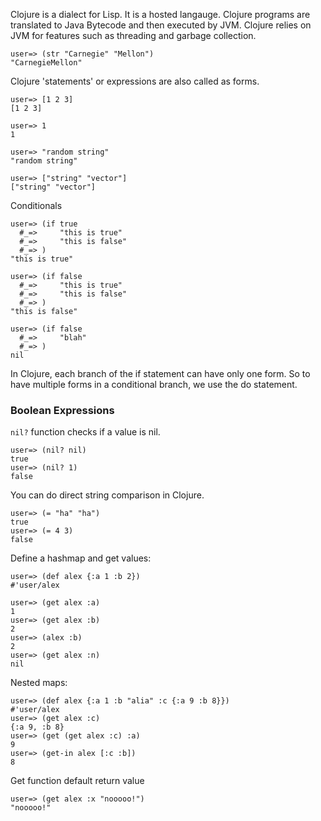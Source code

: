 Clojure is a dialect for Lisp. It is a hosted langauge. Clojure programs are translated to Java Bytecode and then executed
by JVM. Clojure relies on JVM for features such as threading and garbage collection.



```
user=> (str "Carnegie" "Mellon")
"CarnegieMellon"
```

Clojure 'statements' or expressions are also called as forms.
```
user=> [1 2 3]
[1 2 3]
```
```
user=> 1
1
```
```
user=> "random string"
"random string"
```
```
user=> ["string" "vector"]
["string" "vector"]
```

Conditionals
```
user=> (if true
  #_=>     "this is true"
  #_=>     "this is false"
  #_=> )
"this is true"
```
```
user=> (if false
  #_=>     "this is true"
  #_=>     "this is false"
  #_=> )
"this is false"
```

```
user=> (if false
  #_=>     "blah"
  #_=> )
nil
```
In Clojure, each branch of the if statement can have only one form. So to have multiple forms in a conditional branch, we use 
the do statement.

### Boolean Expressions
`nil?` function checks if a value is nil.

```
user=> (nil? nil)
true
user=> (nil? 1)
false
```

You can do direct string comparison in Clojure.
```
user=> (= "ha" "ha")
true
user=> (= 4 3)
false
```

Define a hashmap and get values:
```
user=> (def alex {:a 1 :b 2})
#'user/alex

user=> (get alex :a)
1
user=> (get alex :b)
2
user=> (alex :b)
2
user=> (get alex :n)
nil
```
Nested maps:
```
user=> (def alex {:a 1 :b "alia" :c {:a 9 :b 8}})
#'user/alex
user=> (get alex :c)
{:a 9, :b 8}
user=> (get (get alex :c) :a)
9
user=> (get-in alex [:c :b])
8
```
Get function default return value
```
user=> (get alex :x "nooooo!")
"nooooo!"
```

